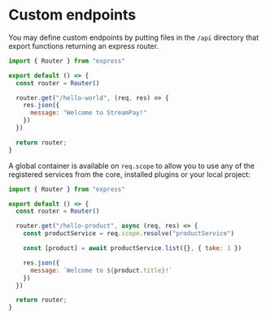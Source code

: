 # Custom endpoints

You may define custom endpoints by putting files in the `/api` directory that export functions returning an express router.
```js
import { Router } from "express"

export default () => {
  const router = Router()

  router.get("/hello-world", (req, res) => {
    res.json({
      message: "Welcome to StreamPay!"
    })
  })

  return router;
}
```

A global container is available on `req.scope` to allow you to use any of the registered services from the core, installed plugins or your local project:
```js
import { Router } from "express"

export default () => {
  const router = Router()

  router.get("/hello-product", async (req, res) => {
    const productService = req.scope.resolve("productService")

    const [product] = await productService.list({}, { take: 1 })

    res.json({
      message: `Welcome to ${product.title}!`
    })
  })

  return router;
}
```